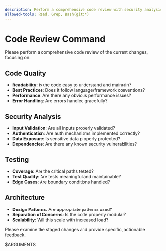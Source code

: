 ```yaml
---
description: Perform a comprehensive code review with security analysis
allowed-tools: Read, Grep, Bash(git:*)
---
```


# Code Review Command

Please perform a comprehensive code review of the current changes, focusing on:

## Code Quality
- **Readability**: Is the code easy to understand and maintain?
- **Best Practices**: Does it follow language/framework conventions?
- **Performance**: Are there any obvious performance issues?
- **Error Handling**: Are errors handled gracefully?

## Security Analysis
- **Input Validation**: Are all inputs properly validated?
- **Authentication**: Are auth mechanisms implemented correctly?
- **Data Exposure**: Is sensitive data properly protected?
- **Dependencies**: Are there any known security vulnerabilities?

## Testing
- **Coverage**: Are the critical paths tested?
- **Test Quality**: Are tests meaningful and maintainable?
- **Edge Cases**: Are boundary conditions handled?

## Architecture
- **Design Patterns**: Are appropriate patterns used?
- **Separation of Concerns**: Is the code properly modular?
- **Scalability**: Will this scale with increased load?

Please examine the staged changes and provide specific, actionable feedback.

$ARGUMENTS